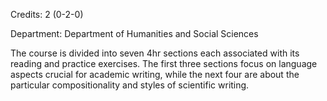 Credits: 2 (0-2-0)

Department: Department of Humanities and Social Sciences

The course is divided into seven 4hr sections each associated with its reading and practice exercises. The first three sections focus on language aspects crucial for academic writing, while the next four are about the particular compositionality and styles of scientific writing.
